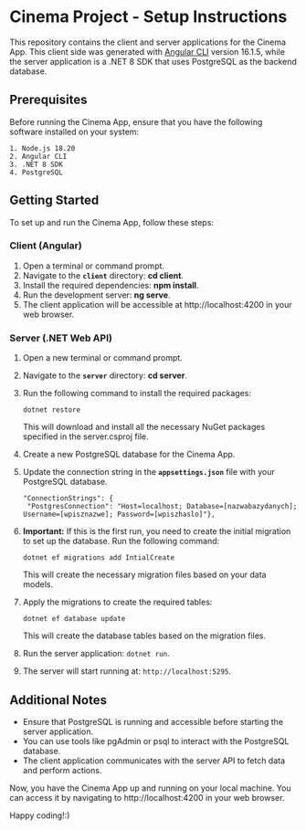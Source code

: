 # Cinema Project - Setup Instructions

This repository contains the client and server applications for the Cinema App. This client side was generated with [Angular CLI](https://github.com/angular/angular-cli) version 16.1.5, while the server application is a .NET 8 SDK that uses PostgreSQL as the backend database.

## Prerequisites

Before running the Cinema App, ensure that you have the following software installed on your system:

    1. Node.js 18.20
    2. Angular CLI
    3. .NET 8 SDK
    4. PostgreSQL

## Getting Started

To set up and run the Cinema App, follow these steps:

### Client (Angular)

1. Open a terminal or command prompt.
2. Navigate to the **`client`** directory: **cd client**.
3. Install the required dependencies: **npm install**.
4. Run the development server: **ng serve**.
5. The client application will be accessible at http://localhost:4200 in your web browser.

### Server (.NET Web API)

1. Open a new terminal or command prompt.
2. Navigate to the **`server`** directory: **cd server**.
3. Run the following command to install the required packages:

   ```
   dotnet restore
   ```

   This will download and install all the necessary NuGet packages specified in the server.csproj file.

4. Create a new PostgreSQL database for the Cinema App.
5. Update the connection string in the **`appsettings.json`** file with your PostgreSQL database.

   ```
   "ConnectionStrings": {
    "PostgresConnection": "Host=localhost; Database=[nazwabazydanych]; Username=[wpisznazwe]; Password=[wpiszhaslo]"},
   ```

6. **Important:** If this is the first run, you need to create the initial migration to set up the database. Run the following command:

   ```
   dotnet ef migrations add IntialCreate
   ```

   This will create the necessary migration files based on your data models.

7. Apply the migrations to create the required tables:

   ```
   dotnet ef database update
   ```

   This will create the database tables based on the migration files.

8. Run the server application: `dotnet run`.
9. The server will start running at: `http://localhost:5295`.

## Additional Notes

- Ensure that PostgreSQL is running and accessible before starting the server application.
- You can use tools like pgAdmin or psql to interact with the PostgreSQL database.
- The client application communicates with the server API to fetch data and perform actions.

Now, you have the Cinema App up and running on your local machine. You can access it by navigating to http://localhost:4200 in your web browser.

Happy coding!:)
